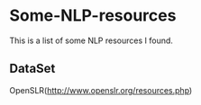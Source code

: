 # Some-NLP-resources
This is a list of  some NLP resources I found.


## DataSet

OpenSLR(http://www.openslr.org/resources.php)
